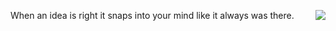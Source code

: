 <img src="http://scripting.com/images/2019/06/14/bowling.png" border="0" align="right">When an idea is right it snaps into your mind like it always was there.
